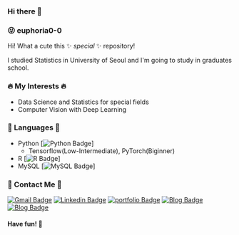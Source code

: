### Hi there 👋

<!--
**euphoria0-0/euphoria0-0** is a ✨ _special_ ✨ repository because its `README.md` (this file) appears on your GitHub profile.

Here are some ideas to get you started:

- 🔭 I’m currently working on ...
- 🌱 I’m currently learning ...
- 👯 I’m looking to collaborate on ...
- 🤔 I’m looking for help with ...
- 💬 Ask me about ...
- 📫 How to reach me: ...
- 😄 Pronouns: ...
- ⚡ Fun fact: ...
-->

### :stuck_out_tongue_winking_eye: euphoria0-0

Hi! What a cute this ✨ _special_ ✨ repository!

I studied Statistics in University of Seoul and I'm going to study in graduates school.

### :fire: My Interests :fire:

- Data Science and Statistics for special fields
- Computer Vision with Deep Learning

### :memo: Languages :memo:
- Python [![Python Badge](https://img.shields.io/badge/-white?style=flat-square&logo=Python&logoColor=blue)]
  - Tensorflow(Low-Intermediate), PyTorch(Biginner) 
- R [![R Badge](https://img.shields.io/badge/-white?style=flat-square&logo=R&logoColor=blue)]
- MySQL [![MySQL Badge](https://img.shields.io/badge/-white?style=flat-square&logo=MySQL&logoColor=blue)]

### :love_letter: Contact Me :love_letter:

  [![Gmail Badge](https://img.shields.io/badge/-d14836?style=flat&logo=Gmail&logoColor=white&link=mailto:1996sypark@gmail.com)](mailto:1996sypark@gmail.com)
  [![Linkedin Badge](https://img.shields.io/badge/-blue?style=flat&logo=Linkedin&logoColor=white&link=https://www.linkedin.com/in/su-yeong-p-782a62187//)](https://www.linkedin.com/in/su-yeong-p-782a62187/)
  [![portfolio Badge](http://img.shields.io/badge/-Portfolio-black?style=flat&logo=github&link=https://euphoria0-0.github.io/projects/)](https://euphoria0-0.github.io/projects/)
  [![Blog Badge](https://img.shields.io/badge/-NAVER%20Blog-2DB400?style=flat&logo=Blogger&logoColor=white&link=https://blog.naver.com/tutumd96/)](https://blog.naver.com/tutumd96/)
  [![Blog Badge](https://img.shields.io/badge/-Tistory%20Blog-black?style=flat&logo=Blogger&logoColor=black&link=https://euphoria0-0.tistory.com/)](https://euphoria0-0.tistory.com/)
  

#### Have fun! 🌱
